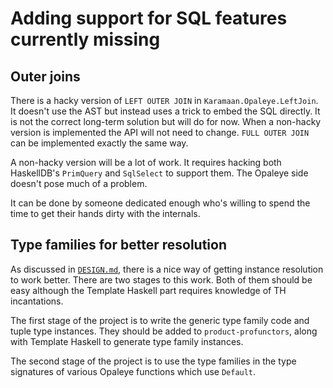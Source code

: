 # Adding support for SQL features currently missing

## Outer joins

There is a hacky version of `LEFT OUTER JOIN` in
`Karamaan.Opaleye.LeftJoin`.  It doesn't use the AST but instead uses
a trick to embed the SQL directly.  It is not the correct long-term
solution but will do for now.  When a non-hacky version is implemented
the API will not need to change.  `FULL OUTER JOIN` can be implemented
exactly the same way.

A non-hacky version will be a lot of work.  It requires hacking both
HaskellDB's `PrimQuery` and `SqlSelect` to support them.  The Opaleye
side doesn't pose much of a problem.

It can be done by someone dedicated enough who's willing to spend the
time to get their hands dirty with the internals.

## Type families for better resolution

As discussed in [`DESIGN.md`](DESIGN.md), there is a nice way of
getting instance resolution to work better.  There are two stages to
this work.   Both of them should be easy although the Template Haskell
part requires knowledge of TH incantations.

The first stage of the project is to write the generic type family
code and tuple type instances.  They should be added to
`product-profunctors`, along with Template Haskell to generate type
family instances.

The second stage of the project is to use the type families in the
type signatures of various Opaleye functions which use `Default`.

